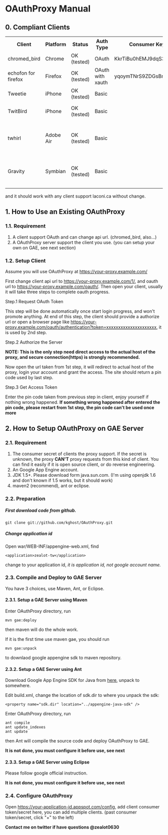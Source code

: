 # OAuthProxy Manual #

## 0. Compliant Clients ##

<table>
  <tr>
    <th>Client</th>
    <th>Platform</th>
    <th>Status</th>
    <th>Auth Type</th>
    <th>Consumer Key</th>
    <th>Consumer Secret</th>
    <th>Comment</th>
  </tr>
  <tr>
    <td>chromed_bird</td>
    <td>Chrome</td>
    <td>OK (tested)</td>
    <td>OAuth</td>
    <td>KkrTiBu0hEMJ9dqS3YCxw</td>
    <td>MsuvABdvwSn2ezvdQzN4uiRR44JK8jESTIJ1hrhe0U</td>
    <td></td>
  </tr>
  <tr>
    <td>echofon for firefox</td>
    <td>Firefox</td>
    <td>OK (tested)</td>
    <td>OAuth with xauth</td>
    <td>yqoymTNrS9ZDGsBnlFhIuw</td>
    <td>OMai1whT3sT3XMskI7DZ7xiju5i5rAYJnxSEHaKYvEs</td>
    <td></td>
  </tr>
  <tr>
    <td>Tweetie</td>
    <td>iPhone</td>
    <td>OK (tested)</td>
    <td>Basic</td>
    <td></td>
    <td></td>
    <td></td>
  </tr>
  <tr>
    <td>TwitBird</td>
    <td>iPhone</td>
    <td>OK (tested)</td>
    <td>Basic</td>
    <td></td>
    <td></td>
    <td>set api proxy to https://your-site.appspot.com</td>
  </tr>
  <tr>
    <td>twhirl</td>
    <td>Adobe Air</td>
    <td>OK (tested)</td>
    <td>Basic</td>
    <td></td>
    <td></td>
    <td>use laconi.ca with username your-twitter-account@yout-site.appspot.com</td>
  </tr>
  <tr>
    <td>Gravity</td>
    <td>Symbian</td>
    <td>OK (tested)</td>
    <td>Basic</td>
    <td></td>
    <td></td>
    <td>use laconi.ca with username your-twitter-account and api url yout-site.appspot.com/1</td>
  </tr>
</table>

and it should work with any client support laconi.ca without change.

## 1. How to Use an Existing OAuthProxy ##

### 1.1. Requirement ###

1. A client support OAuth and can change api url. (chromed_bird, also...)
1. A OAuthProxy server support the client you use. (you can setup your own on GAE, see next section)

### 1.2. Setup Client ###

Assume you will use OAuthProxy at https://your-proxy.example.com/

First change client api url to https://your-proxy.example.com/1/, and oauth url to https://your-proxy.example.com/oauth/. Then open your client, usually it will take three steps to complete oauth progress.


Step.1 Request OAuth Token

This step will be done automatically once start login progress, and won't promote anything. At end of this step, the client should provide a authorize url or open a browser page like https://your-proxy.example.com/oauth/authentication?token=xxxxxxxxxxxxxxxxxxxxx, it is used by 2nd step.

Step.2 Authorize the Server

**NOTE: This is the only step need direct access to the actual host of the proxy, and secure connection(https) is strongly recommended.**

Now open the url taken from 1st step, it will redirect to actual host of the proxy, login your account and grant the access. The site should return a pin code used by last step.

Step.3 Get Access Token

Enter the pin code taken from previous step in client, enjoy yourself if nothing wrong happened. **If something wrong happened after entered the pin code, please restart from 1st step, the pin code can't be used once more**

## 2. How to Setup OAuthProxy on GAE Server ##

### 2.1. Requirement ###

1. The consumer secret of clients the proxy support. If the secret is unknown, the proxy **CAN'T** proxy requests from this kind of client. You can find it easily if it is open source client, or do reverse engineering.
2. An Google App Engine account.
3. JDK 1.5+. Please download form java.sun.com. (I'm using openjdk 1.6 and don't known if 1.5 works, but it should work)
4. maven2 (recommend), ant or eclipse.

### 2.2. Preparation ###

##### First download code from github. #####

    git clone git://github.com/kghost/OAuthProxy.git

##### Change application id #####
Open war/WEB-INF/appengine-web.xml, find  

    <application>zealot-tw</application>

change to your application id, *it is application id, not google account name.*

### 2.3. Compile and Deploy to GAE Server ###

You have 3 choices, use Maven, Ant, or Eclipse.

#### 2.3.1. Setup a GAE Server using Maven ####

Enter OAuthProxy directory, run

    mvn gae:deploy

then maven will do the whole work.

If it is the first time use maven gae, you should run

    mvn gae:unpack

to downlaod google appengine sdk to maven repository.

#### 2.3.2. Setup a GAE Server using Ant ####

Download Google App Engine SDK for Java from [here](http://code.google.com/appengine/downloads.html), unpack to somewhere.

Edit build.xml, change the location of sdk.dir to where you unpack the sdk:

    <property name="sdk.dir" location="../appengine-java-sdk" />

Enter OAuthProxy directory, run

    ant compile
    ant update_indexes
    ant update

then Ant will compile the source code and deploy OAuthProxy to GAE.

**It is not done, you must configure it before use, see next**

#### 2.3.3. Setup a GAE Server using Eclipse ####

Please follow google official instruction.

**It is not done, you must configure it before use, see next**

### 2.4. Configure OAuthProxy ###

Open https://your-application-id.appspot.com/config, add client consumer token/secret here, you can add multiple clients.
(past consumer token/secret, click "+" to the left)

**Contact me on twitter if have questions @zealot0630**

